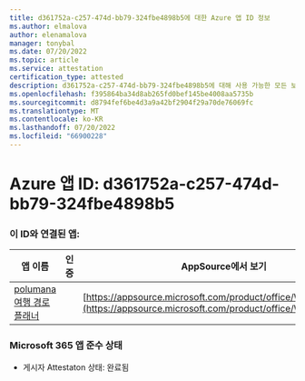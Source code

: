 ```yaml
---
title: d361752a-c257-474d-bb79-324fbe4898b5에 대한 Azure 앱 ID 정보
ms.author: elmalova
author: elenamalova
manager: tonybal
ms.date: 07/20/2022
ms.topic: article
ms.service: attestation
certification_type: attested
description: d361752a-c257-474d-bb79-324fbe4898b5에 대해 사용 가능한 모든 보안 및 규정 준수 정보입니다.
ms.openlocfilehash: f395864ba34d8ab265fd0bef145be4008aa5735b
ms.sourcegitcommit: d8794fef6be4d3a9a42bf2904f29a70de76069fc
ms.translationtype: MT
ms.contentlocale: ko-KR
ms.lasthandoff: 07/20/2022
ms.locfileid: "66900228"
---
```

# <a name="azure-app-id-d361752a-c257-474d-bb79-324fbe4898b5"></a>Azure 앱 ID: d361752a-c257-474d-bb79-324fbe4898b5


### <a name="apps-associated-with-this-id"></a>이 ID와 연결된 앱:
| **앱 이름** | **인증** | **AppSource에서 보기** |
|--------------|---------------|-----------------------|
| [polumana 여행 경로 플래너](../forward/WA200004331.md) |  | [https://appsource.microsoft.com/product/office/WA200004331](https://appsource.microsoft.com/product/office/WA200004331) |

### <a name="microsoft-365-app-compliance-status"></a>Microsoft 365 앱 준수 상태
- 게시자 Attestaton 상태: 완료됨
